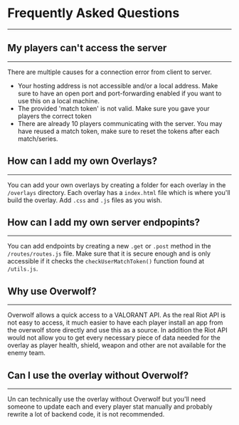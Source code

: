 # Frequently Asked Questions
---

## My players can't access the server
---
There are multiple causes for a connection error from client to server.
- Your hosting address is not accessible and/or a local address. Make sure to have an open port and port-forwarding enabled if you want to use this on a local machine.
- The provided 'match token' is not valid. Make sure you gave your players the correct token
- There are already 10 players communicating with the server. You may have reused a match token, make sure to reset the tokens after each match/series.

## How can I add my own Overlays?
---
You can add your own overlays by creating a folder for each overlay in the ```/overlays``` directory. Each overlay has a ```index.html``` file which is where you'll build the overlay. Add ```.css``` and ```.js``` files as you wish.

## How can I add my own server endpopints?
---
You can add endpoints by creating a new ```.get``` or ```.post``` method in the ```/routes/routes.js``` file. Make sure that it is secure enough and is only accessible if it checks the ```checkUserMatchToken()``` function found at ```/utils.js```.


## Why use Overwolf?
---
Overwolf allows a quick access to a VALORANT API. As the real Riot API is not easy to access, it much easier to have each player install an app from the overwolf store directly and use this as a source. In addition the Riot API would not allow you to get every necessary piece of data needed for the overlay as player health, shield, weapon and other are not available for the enemy team.

## Can I use the overlay without Overwolf?
---
Un can technically use the overlay without Overwolf but you'll need someone to update each and every player stat manually and probably rewrite a lot of backend code, it is not recommended.
